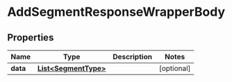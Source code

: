 

# AddSegmentResponseWrapperBody


## Properties

Name | Type | Description | Notes
------------ | ------------- | ------------- | -------------
**data** | [**List&lt;SegmentType&gt;**](SegmentType.md) |  |  [optional]



